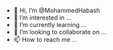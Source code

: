 - 👋 Hi, I’m @MohammedHabash
- 👀 I’m interested in ...
- 🌱 I’m currently learning ...
- 💞️ I’m looking to collaborate on ...
- 📫 How to reach me ...

<!---
MohammedHabash/MohammedHabash is a ✨ special ✨ repository because its `README.md` (this file) appears on your GitHub profile.
You can click the Preview link to take a look at your changes.
--->
